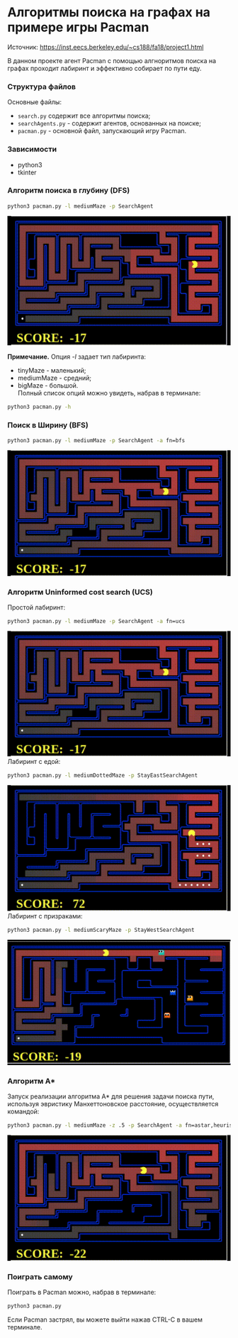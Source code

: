 # Алгоритмы поиска на графах на примере игры Pacman
Источник: https://inst.eecs.berkeley.edu/~cs188/fa18/project1.html

В данном проекте агент Pacman с помощью алгноритмов поиска на графах проходит лабиринт и эффективно собирает по пути еду.

### Структура файлов

Основные файлы:
* `search.py`   содержит все алгоритмы поиска;
* `searchAgents.py` - содержит агентов, основанных на поиске;
* `pacman.py` - основной файл, запускающий игру Pacman.

### Зависимости
* python3
* tkinter

### Алгоритм поиска в глубину (DFS)  

```bash
python3 pacman.py -l mediumMaze -p SearchAgent
```  
![pacman_dfs](media/pacman_dfs_x2.gif)  


**Примечание.** Опция *-l* задает тип лабиринта:  
* tinyMaze - маленький;
* mediumMaze - средний;
* bigMaze - большой.  
Полный список опций можно увидеть, набрав в терминале:  
```bash
python3 pacman.py -h
```

### Поиск в Ширину (BFS)  

```bash
python3 pacman.py -l mediumMaze -p SearchAgent -a fn=bfs
```  
![pacman_bfs](media/pacman_bfs_x2.gif)  

### Алгоритм Uninformed cost search (UCS)  

Простой лабиринт:
```bash
python3 pacman.py -l mediumMaze -p SearchAgent -a fn=ucs
```  
![pacman_ucs](media/pacman_ucs_x2.gif)  
Лабиринт с едой:
```bash
python3 pacman.py -l mediumDottedMaze -p StayEastSearchAgent
```  
![pacman_ucs_food](media/pacman_ucs_food_x2.gif)  
Лабиринт с призраками:
```bash
python3 pacman.py -l mediumScaryMaze -p StayWestSearchAgent
```  
![pacman_ucs_ghosts](media/pacman_ucs_ghosts_x2.gif)  

### Алгоритм A*  
Запуск реализации алгоритма A*  для решения задачи поиска пути, используя эвристику Манхеттоновское расстояние, осуществляется командой:
```bash
python3 pacman.py -l mediumMaze -z .5 -p SearchAgent -a fn=astar,heuristic=manhattanHeuristic
```  
![pacman_astar](media/pacman_astar_x2.gif)  

### Поиграть самому  
Поиграть в Pacman можно, набрав в терминале:

```bash
python3 pacman.py
```
Eсли Pacman застрял, вы можете выйти нажав CTRL-C в вашем терминале.
